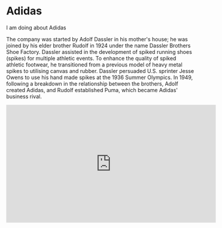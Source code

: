 # Adidas
I am doing about Adidas




    
<div class="row">
<div class="col-md-6">
<div class="Introduction">
<p>The company was started by Adolf Dassler in his mother's house; he was joined by his elder brother Rudolf in 1924 under the name Dassler Brothers Shoe Factory. Dassler assisted in the development of spiked running shoes (spikes) for multiple athletic events. To enhance the quality of spiked athletic footwear, he transitioned from a previous model of heavy metal spikes to utilising canvas and rubber. Dassler persuaded U.S. sprinter Jesse Owens to use his hand made spikes at the 1936 Summer Olympics. In 1949, following a breakdown in the relationship between the brothers, Adolf created Adidas, and Rudolf established Puma, which became Adidas' business rival.</p>
<iframe width="560" height="315" src="https://www.youtube.com/embed/s0-V1_HKNR8" frameborder="0" allow="autoplay; encrypted-media" allowfullscreen></iframe> 
    </div>    
    </div>
    </div>
    
    